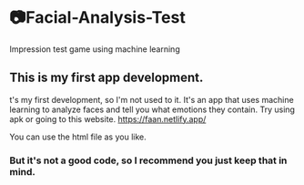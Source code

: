 # :camera:Facial-Analysis-Test
Impression test game using machine learning

## This is my first app development.
t's my first development, so I'm not used to it.
It's an app that uses machine learning to analyze faces and tell you what emotions they contain.
Try using apk or going to this website. https://faan.netlify.app/

You can use the html file as you like.
### But it's not a good code, so I recommend you just keep that in mind.
